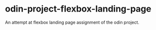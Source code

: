 # odin-project-flexbox-landing-page

An attempt at flexbox landing page assignment of the odin project.
